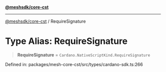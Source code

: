 [**@meshsdk/core-cst**](../README.md)

***

[@meshsdk/core-cst](../globals.md) / RequireSignature

# Type Alias: RequireSignature

> **RequireSignature** = `Cardano.NativeScriptKind.RequireSignature`

Defined in: packages/mesh-core-cst/src/types/cardano-sdk.ts:266
